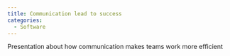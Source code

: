 ```yaml
---
title: Communication lead to success
categories:
  - Software
---
```

Presentation about how communication makes teams work more efficient
